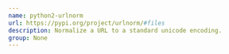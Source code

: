 ```yaml
---
name: python2-urlnorm
url: https://pypi.org/project/urlnorm/#files
description: Normalize a URL to a standard unicode encoding.
group: None
---
```

